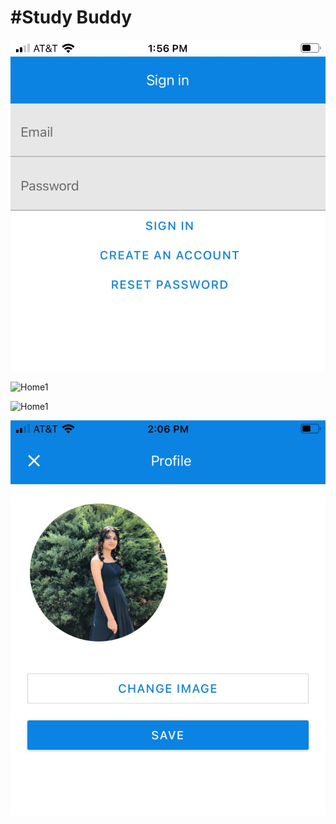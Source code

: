 #Study Buddy
=========




![Sign](/public/assets/images/readme/signin.jpg)

![Home1](/public/assets/images/readme/home1.jpg)

![Home1](/public/assets/images/readme/home2.jpg)

![Profile](/public/assets/images/readme/profile.jpg)
